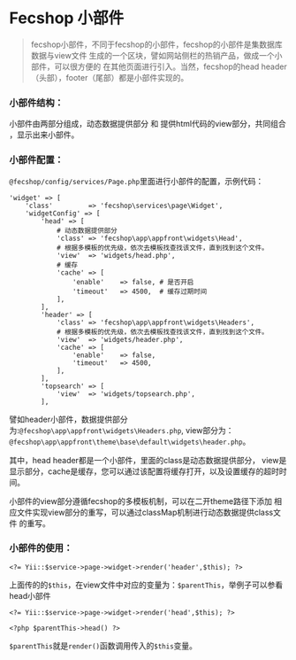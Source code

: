 Fecshop 小部件
==============

> fecshop小部件，不同于fecshop的小部件，fecshop的小部件是集数据库数据与view文件
> 生成的一个区块，譬如网站侧栏的热销产品，做成一个小部件，可以很方便的
> 在其他页面进行引入。当然，fecshop的head header（头部），footer（尾部）都是小部件实现的。

### 小部件结构：

小部件由两部分组成，动态数据提供部分 和 提供html代码的view部分，共同组合
，显示出来小部件。

### 小部件配置：
`@fecshop/config/services/Page.php`里面进行小部件的配置，示例代码：

```
'widget' => [
	'class' 		=> 'fecshop\services\page\Widget',
	'widgetConfig' => [
		'head' => [
			# 动态数据提供部分
			'class' => 'fecshop\app\appfront\widgets\Head',
			# 根据多模板的优先级，依次去模板找查找该文件，直到找到这个文件。
			'view'  => 'widgets/head.php',
			# 缓存
			'cache' => [
				'enable'	=> false, # 是否开启
				'timeout' 	=> 4500,  # 缓存过期时间
			],
		],
		'header' => [
			'class' => 'fecshop\app\appfront\widgets\Headers',
			# 根据多模板的优先级，依次去模板找查找该文件，直到找到这个文件。
			'view'  => 'widgets/header.php',
			'cache' => [
				'enable'	=> false,
				'timeout' 	=> 4500,
			],
		],
		'topsearch' => [
			'view'  => 'widgets/topsearch.php',
		],
```

譬如header小部件，数据提供部分为:`@fecshop\app\appfront\widgets\Headers.php`,
view部分为：`@fecshop\app\appfront\theme\base\default\widgets\header.php`。


其中，head header都是一个小部件，里面的class是动态数据提供部分，
view是显示部分，cache是缓存，您可以通过该配置将缓存打开，以及设置缓存的超时时间。

小部件的view部分遵循fecshop的多模板机制，可以在二开theme路径下添加
相应文件实现view部分的重写，可以通过classMap机制进行动态数据提供class文件
的重写。

### 小部件的使用：

```
<?= Yii::$service->page->widget->render('header',$this); ?>
```

上面传的的`$this`，在view文件中对应的变量为：`$parentThis`，举例子可以参看head小部件

```
<?= Yii::$service->page->widget->render('head',$this); ?>
```

```
<?php $parentThis->head() ?>
```

`$parentThis`就是`render()`函数调用传入的`$this`变量。














